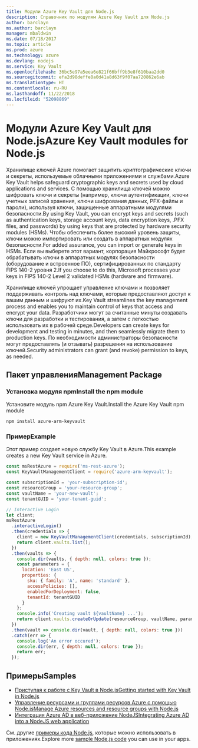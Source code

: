 ```yaml
---
title: Модули Azure Key Vault для Node.js
description: Справочник по модулям Azure Key Vault для Node.js
author: barclayn
ms.author: barclayn
manager: mbaldwin
ms.date: 07/18/2017
ms.topic: article
ms.prod: azure
ms.technology: azure
ms.devlang: nodejs
ms.service: Key Vault
ms.openlocfilehash: 36bc5e97a5eea6e821f66bff9b3e8f610baa2dd0
ms.sourcegitcommit: efa2d98deffe8a0d41a8d63f9f07aa720862e6ab
ms.translationtype: HT
ms.contentlocale: ru-RU
ms.lasthandoff: 11/22/2018
ms.locfileid: "52098869"
---
```

# <a name="azure-key-vault-modules-for-nodejs"></a><span data-ttu-id="8c998-103">Модули Azure Key Vault для Node.js</span><span class="sxs-lookup"><span data-stu-id="8c998-103">Azure Key Vault modules for Node.js</span></span>

<span data-ttu-id="8c998-104">Хранилище ключей Azure помогает защитить криптографические ключи и секреты, используемые облачными приложениями и службами.</span><span class="sxs-lookup"><span data-stu-id="8c998-104">Azure Key Vault helps safeguard cryptographic keys and secrets used by cloud applications and services.</span></span> <span data-ttu-id="8c998-105">С помощью хранилища ключей можно шифровать ключи и секреты (например, ключи аутентификации, ключи учетных записей хранения, ключи шифрования данных, PFX-файлы и пароли), используя ключи, защищенные аппаратными модулями безопасности.</span><span class="sxs-lookup"><span data-stu-id="8c998-105">By using Key Vault, you can encrypt keys and secrets (such as authentication keys, storage account keys, data encryption keys, .PFX files, and passwords) by using keys that are protected by hardware security modules (HSMs).</span></span> <span data-ttu-id="8c998-106">Чтобы обеспечить более высокий уровень защиты, ключи можно импортировать или создать в аппаратных модулях безопасности.</span><span class="sxs-lookup"><span data-stu-id="8c998-106">For added assurance, you can import or generate keys in HSMs.</span></span> <span data-ttu-id="8c998-107">Если вы выберете этот вариант, корпорация Майкрософт будет обрабатывать ключи в аппаратных модулях безопасности (оборудование и встроенное ПО), сертифицированных по стандарту FIPS 140-2 уровня 2.</span><span class="sxs-lookup"><span data-stu-id="8c998-107">If you choose to do this, Microsoft processes your keys in FIPS 140-2 Level 2 validated HSMs (hardware and firmware).</span></span>

<span data-ttu-id="8c998-108">Хранилище ключей упрощает управление ключами и позволяет поддерживать контроль над ключами, которые предоставляют доступ к вашим данным и шифруют их.</span><span class="sxs-lookup"><span data-stu-id="8c998-108">Key Vault streamlines the key management process and enables you to maintain control of keys that access and encrypt your data.</span></span> <span data-ttu-id="8c998-109">Разработчики могут за считанные минуты создавать ключи для разработки и тестирования, а затем с легкостью использовать их в рабочей среде.</span><span class="sxs-lookup"><span data-stu-id="8c998-109">Developers can create keys for development and testing in minutes, and then seamlessly migrate them to production keys.</span></span> <span data-ttu-id="8c998-110">По необходимости администраторы безопасности могут предоставлять (и отзывать) разрешения на использование ключей.</span><span class="sxs-lookup"><span data-stu-id="8c998-110">Security administrators can grant (and revoke) permission to keys, as needed.</span></span>

## <a name="management-package"></a><span data-ttu-id="8c998-111">Пакет управления</span><span class="sxs-lookup"><span data-stu-id="8c998-111">Management Package</span></span>

### <a name="install-the-npm-module"></a><span data-ttu-id="8c998-112">Установка модуля npm</span><span class="sxs-lookup"><span data-stu-id="8c998-112">Install the npm module</span></span> 

<span data-ttu-id="8c998-113">Установите модуль npm Azure Key Vault.</span><span class="sxs-lookup"><span data-stu-id="8c998-113">Install the Azure Key Vault npm module</span></span>

```bash
npm install azure-arm-keyvault
```

### <a name="example"></a><span data-ttu-id="8c998-114">Пример</span><span class="sxs-lookup"><span data-stu-id="8c998-114">Example</span></span>

<span data-ttu-id="8c998-115">Этот пример создает новую службу Key Vault в Azure.</span><span class="sxs-lookup"><span data-stu-id="8c998-115">This example creates a new Key Vault service in Azure.</span></span>

```javascript
const msRestAzure = require('ms-rest-azure');
const KeyVaultManagementClient = require('azure-arm-keyvault');

const subscriptionId = 'your-subscription-id';
const resourceGroup = 'your-resource-group';
const vaultName = 'your-new-vault';
const tenantGUID = 'your-tenant-guid';

// Interactive Login
let client;
msRestAzure
  .interactiveLogin()
  .then(credentials => {
    client = new KeyVaultManagementClient(credentials, subscriptionId);
    return client.vaults.list();
  })
  .then(vaults => {
    console.dir(vaults, { depth: null, colors: true });
    const parameters = {
      location: 'East US',
      properties: {
        sku: { family: 'A', name: 'standard' },
        accessPolicies: [],
        enabledForDeployment: false,
        tenantId: tenantGUID
      }
    };
    console.info('Creating vault ${vaultName} ...');
    return client.vaults.createOrUpdate(resourceGroup, vaultName, parameters);
  })
  .then(vault => console.dir(vault, { depth: null, colors: true }))
  .catch(err => {
    console.log('An error occured');
    console.dir(err, { depth: null, colors: true });
    return err;
  });
```

## <a name="samples"></a><span data-ttu-id="8c998-116">Примеры</span><span class="sxs-lookup"><span data-stu-id="8c998-116">Samples</span></span>

- [<span data-ttu-id="8c998-117">Приступая к работе с Key Vault в Node.js</span><span class="sxs-lookup"><span data-stu-id="8c998-117">Getting started with Key Vault in Node.js</span></span>](https://azure.microsoft.com/resources/samples/key-vault-node-getting-started/)
- [<span data-ttu-id="8c998-118">Управление ресурсами и группами ресурсов Azure с помощью Node.js</span><span class="sxs-lookup"><span data-stu-id="8c998-118">Manage Azure resources and resource groups with Node.js</span></span>](https://azure.microsoft.com/resources/samples/resource-manager-node-resources-and-groups/) 
- [<span data-ttu-id="8c998-119">Интеграция Azure AD в веб-приложение NodeJS</span><span class="sxs-lookup"><span data-stu-id="8c998-119">Integrating Azure AD into a NodeJS web application</span></span>](https://azure.microsoft.com/resources/samples/active-directory-node-webapp-openidconnect/) 

<span data-ttu-id="8c998-120">См. другие [примеры кода Node.js](https://azure.microsoft.com/resources/samples/?platform=nodejs), которые можно использовать в приложениях.</span><span class="sxs-lookup"><span data-stu-id="8c998-120">Explore more [sample Node.js code](https://azure.microsoft.com/resources/samples/?platform=nodejs) you can use in your apps.</span></span>

